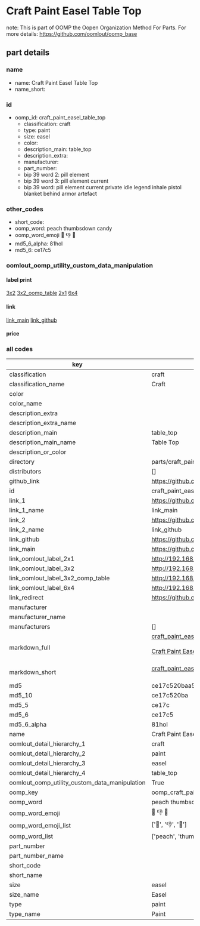 # Craft Paint Easel Table Top  

note: This is part of OOMP the Oopen Organization Method For Parts. For more details: https://github.com/oomlout/oomp_base

##  part details
  







### name
* name: Craft Paint Easel Table Top
* name_short: 
### id
* oomp_id: craft_paint_easel_table_top
  * classification: craft
  * type: paint
  * size: easel
  * color: 
  * description_main: table_top
  * description_extra: 
  * manufacturer: 
  * part_number: 
  * bip 39 word 2: pill element
  * bip 39 word 3: pill element current
  * bip 39 word: pill element current private idle legend inhale pistol blanket behind armor artefact

### other_codes
* short_code: 
* oomp_word: peach thumbsdown candy
* oomp_word_emoji :peach: :thumbsdown: :candy:
* md5_6_alpha: 81hol
* md5_6: ce17c5






### oomlout_oomp_utility_custom_data_manipulation
#### label print
[3x2](http://192.168.1.245:1112/?label=oomp%2081hol)
[3x2_oomp_table](http://192.168.1.108:1112/?label=oomp%2081hol)
[2x1](http://192.168.1.242:1112/?label=oomp%2081hol)
[6x4](http://192.168.1.55:1112/?label=oomp%2081hol)    

#### link

[link_main](https://github.com/oomlout/oomlout_oomp_version_1_messy/tree/main/parts/craft_paint_easel_table_top) [link_github](https://github.com/oomlout/oomlout_oomp_version_1_messy/tree/main/parts/craft_paint_easel_table_top)                             

#### price







### all codes 
| key | value |  
| --- | --- |  
| classification | craft |  
| classification_name | Craft |  
| color |  |  
| color_name |  |  
| description_extra |  |  
| description_extra_name |  |  
| description_main | table_top |  
| description_main_name | Table Top |  
| description_or_color |   |  
| directory | parts/craft_paint_easel_table_top |  
| distributors | [] |  
| github_link | https://github.com/oomlout/oomlout_oomp_part_src/tree/main/parts/craft_paint_easel_table_top |  
| id | craft_paint_easel_table_top |  
| link_1 | https://github.com/oomlout/oomlout_oomp_version_1_messy/tree/main/parts/craft_paint_easel_table_top |  
| link_1_name | link_main |  
| link_2 | https://github.com/oomlout/oomlout_oomp_version_1_messy/tree/main/parts/craft_paint_easel_table_top |  
| link_2_name | link_github |  
| link_github | https://github.com/oomlout/oomlout_oomp_version_1_messy/tree/main/parts/craft_paint_easel_table_top |  
| link_main | https://github.com/oomlout/oomlout_oomp_version_1_messy/tree/main/parts/craft_paint_easel_table_top |  
| link_oomlout_label_2x1 | http://192.168.1.242:1112/?label=oomp%2081hol |  
| link_oomlout_label_3x2 | http://192.168.1.245:1112/?label=oomp%2081hol |  
| link_oomlout_label_3x2_oomp_table | http://192.168.1.108:1112/?label=oomp%2081hol |  
| link_oomlout_label_6x4 | http://192.168.1.55:1112/?label=oomp%2081hol |  
| link_redirect | https://github.com/oomlout/oomlout_oomp_version_1_messy/tree/main/parts/craft_paint_easel_table_top |  
| manufacturer |  |  
| manufacturer_name |  |  
| manufacturers | [] |  
| markdown_full | [craft_paint_easel_table_top](none)<br>[](none)<br>[Craft Paint Easel Table Top](none)<br><br> |  
| markdown_short | [craft_paint_easel_table_top](none)<br><br> |  
| md5 | ce17c520baa56e75fe385ab26c11ed26 |  
| md5_10 | ce17c520ba |  
| md5_5 | ce17c |  
| md5_6 | ce17c5 |  
| md5_6_alpha | 81hol |  
| name | Craft Paint Easel Table Top |  
| oomlout_detail_hierarchy_1 | craft |  
| oomlout_detail_hierarchy_2 | paint |  
| oomlout_detail_hierarchy_3 | easel |  
| oomlout_detail_hierarchy_4 | table_top |  
| oomlout_oomp_utility_custom_data_manipulation | True |  
| oomp_key | oomp_craft_paint_easel_table_top |  
| oomp_word | peach thumbsdown candy |  
| oomp_word_emoji | :peach: :thumbsdown: :candy: |  
| oomp_word_emoji_list | [':peach:', ':thumbsdown:', ':candy:'] |  
| oomp_word_list | ['peach', 'thumbsdown', 'candy'] |  
| part_number |  |  
| part_number_name |  |  
| short_code |  |  
| short_name |  |  
| size | easel |  
| size_name | Easel |  
| type | paint |  
| type_name | Paint |  
